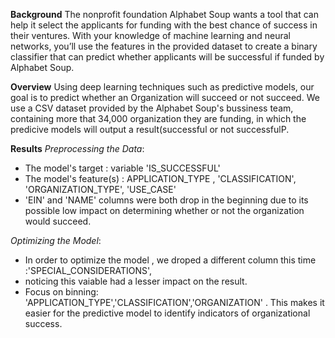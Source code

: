 **Background**
The nonprofit foundation Alphabet Soup wants a tool that can help it select the applicants for funding with the best chance of success in their ventures. With your knowledge of machine learning and neural networks, you’ll use the features in the provided dataset to create a binary classifier that can predict whether applicants will be successful if funded by Alphabet Soup.

**Overview**
Using deep learning techniques such as predictive models, our goal is to predict whether an Organization will succeed or not succeed. We use a CSV dataset provided by the Alphabet Soup's bussiness team, containing more that 34,000 organization they are funding, in which the predicive models will output a result(successful or not successfulP.

**Results**
*Preprocessing the Data*:
 - The model's target : variable 'IS_SUCCESSFUL'
 - The model's feature(s) : APPLICATION_TYPE , 'CLASSIFICATION', 'ORGANIZATION_TYPE', 'USE_CASE'
 - 'EIN' and 'NAME' columns were both drop in the beginning due to its possible low impact on determining whether or not the organization would succeed. 

*Optimizing the Model*: 
- In order to optimize the model , we droped a different column this time :'SPECIAL_CONSIDERATIONS',
- noticing this vaiable had a lesser impact on the result.
- Focus on binning: 'APPLICATION_TYPE','CLASSIFICATION','ORGANIZATION' . This makes it easier for the predictive model to identify indicators of organizational success.

  
